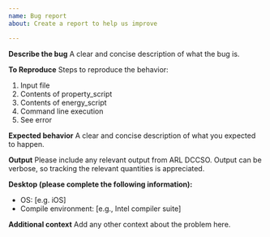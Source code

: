 ```yaml
---
name: Bug report
about: Create a report to help us improve

---
```


**Describe the bug**
A clear and concise description of what the bug is.

**To Reproduce**
Steps to reproduce the behavior:
1. Input file
2. Contents of property_script
3. Contents of energy_script
4. Command line execution
5. See error

**Expected behavior**
A clear and concise description of what you expected to happen.

**Output**
Please include any relevant output from ARL DCCSO. Output can be verbose, so tracking the relevant quantities is appreciated.

**Desktop (please complete the following information):**
 - OS: [e.g. iOS]
 - Compile environment: [e.g., Intel compiler suite]

**Additional context**
Add any other context about the problem here.
